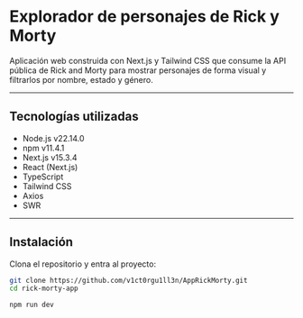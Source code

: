# Explorador de personajes de Rick y Morty

Aplicación web construida con Next.js y Tailwind CSS que consume la API pública de Rick and Morty para mostrar personajes de forma visual y filtrarlos por nombre, estado y género.

---

## Tecnologías utilizadas

- Node.js v22.14.0
- npm v11.4.1
- Next.js v15.3.4
- React (Next.js)
- TypeScript
- Tailwind CSS
- Axios
- SWR 

---

## Instalación

Clona el repositorio y entra al proyecto:

```bash
git clone https://github.com/v1ct0rgu1ll3n/AppRickMorty.git
cd rick-morty-app

npm run dev
```

